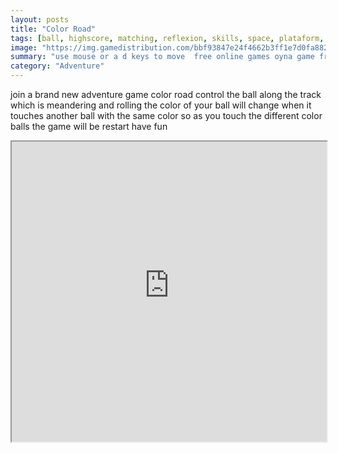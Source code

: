 ```yaml
---
layout: posts
title: "Color Road"
tags: [ball, highscore, matching, reflexion, skills, space, plataform, free, online, games, oyna, game, free, games, play, play, games]
image: "https://img.gamedistribution.com/bbf93847e24f4662b3ff1e7d0fa88252-512x384.jpeg"
summary: "use mouse or a d keys to move  free online games oyna game free games play play games"
category: "Adventure"
---
```


join a brand new adventure game color road control the ball along the track which is meandering and rolling the color of your ball will change when it touches another ball with the same color so as you touch the different color balls the game will be restart have fun

<iframe width="100%" height="480px;" src="https://html5.gamedistribution.com/bbf93847e24f4662b3ff1e7d0fa88252/"></iframe>